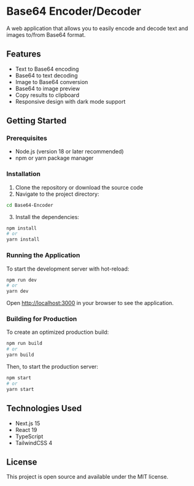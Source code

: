 # Base64 Encoder/Decoder

A web application that allows you to easily encode and decode text and images to/from Base64 format.

## Features

- Text to Base64 encoding
- Base64 to text decoding
- Image to Base64 conversion
- Base64 to image preview
- Copy results to clipboard
- Responsive design with dark mode support

## Getting Started

### Prerequisites

- Node.js (version 18 or later recommended)
- npm or yarn package manager

### Installation

1. Clone the repository or download the source code
2. Navigate to the project directory:

```bash
cd Base64-Encoder
```

3. Install the dependencies:

```bash
npm install
# or
yarn install
```

### Running the Application

To start the development server with hot-reload:

```bash
npm run dev
# or
yarn dev
```

Open [http://localhost:3000](http://localhost:3000) in your browser to see the application.

### Building for Production

To create an optimized production build:

```bash
npm run build
# or
yarn build
```

Then, to start the production server:

```bash
npm start
# or
yarn start
```

## Technologies Used

- Next.js 15
- React 19
- TypeScript
- TailwindCSS 4

## License

This project is open source and available under the MIT license.
